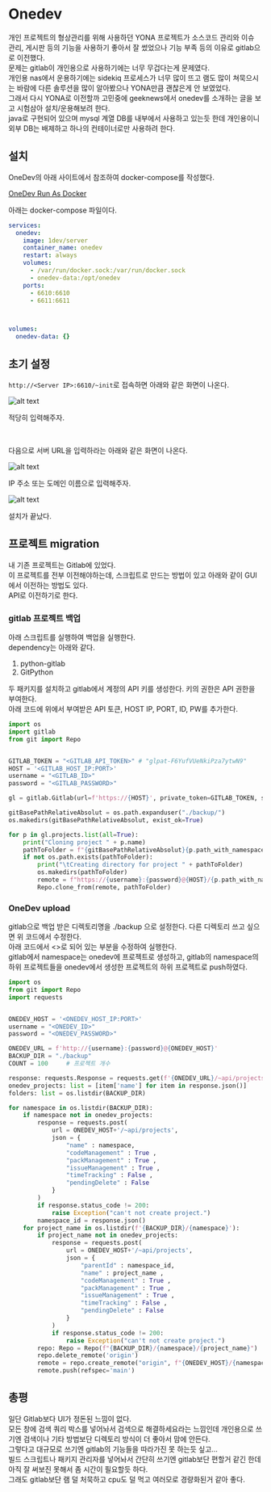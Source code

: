 # Onedev
개인 프로젝트의 형상관리를 위해 사용하던 YONA 프로젝트가 소스코드 관리와 이슈 관리, 게시판 등의 기능을 사용하기 좋아서 잘 썼었으나 기능 부족 등의 이유로 gitlab으로 이전했다.  
문제는 gitlab이 개인용으로 사용하기에는 너무 무겁다는게 문제였다.  
개인용 nas에서 운용하기에는 sidekiq 프로세스가 너무 많이 뜨고 램도 많이 쳐묵으시는 바람에 다른 솔루션을 많이 알아봤으나 YONA만큼 괜찮은게 안 보였었다.  
그래서 다시 YONA로 이전할까 고민중에 geeknews에서 onedev를 소개하는 글을 보고 시험삼아 설치/운용해보려 한다.  
java로 구현되어 있으며 mysql 계열 DB를 내부에서 사용하고 있는듯 한데 개인용이니 외부 DB는 배제하고 하나의 컨테이너로만 사용하려 한다.

## 설치
OneDev의 아래 사이트에서 참조하여 docker-compose를 작성했다.

[OneDev Run As Docker](https://docs.onedev.io/installation-guide/run-as-docker-container)

아래는 docker-compose 파일이다.

```yaml
services:
  onedev:
    image: 1dev/server
    container_name: onedev
    restart: always
    volumes:
      - /var/run/docker.sock:/var/run/docker.sock
      - onedev-data:/opt/onedev
    ports:
      - 6610:6610
      - 6611:6611



volumes:
  onedev-data: {}
```

## 초기 설정
`http://<Server IP>:6610/~init`로 접속하면 아래와 같은 화면이 나온다.

![alt text](images/image.png)

적당히 입력해주자.  

</br>

다음으로 서버 URL을 입력하라는 아래와 같은 화면이 나온다.

![alt text](images/image-1.png)

IP 주소 또는 도메인 이름으로 입력해주자.  

![alt text](images/image-2.png)

설치가 끝났다.

## 프로젝트 migration
내 기존 프로젝트는 Gitlab에 있었다.  
이 프로젝트를 전부 이전해야하는데, 스크립트로 만드는 방법이 있고 아래와 같이 GUI에서 이전하는 방법도 있다.  
API로 이전하기로 한다.  

### gitlab 프로젝트 백업
아래 스크립트를 실행하여 백업을 실행한다.  
dependency는 아래와 같다.
1. python-gitlab
2. GitPython

두 패키지를 설치하고 gitlab에서 계정의 API 키를 생성한다. 키의 권한은 API 권한을 부여한다.  
아래 코드에 위에서 부여받은 API 토큰, HOST IP, PORT, ID, PW를 추가한다.


```python
import os
import gitlab
from git import Repo


GITLAB_TOKEN = "<GITLAB_API_TOKEN>" # "glpat-F6YufVUeNkiPza7ytwN9"
HOST = '<GITLAB_HOST_IP:PORT>'
username = "<GITLAB_ID>"
password = "<GITLAB_PASSWORD>"

gl = gitlab.Gitlab(url=f'https://{HOST}', private_token=GITLAB_TOKEN, ssl_verify=False)

gitBasePathRelativeAbsolut = os.path.expanduser("./backup/")
os.makedirs(gitBasePathRelativeAbsolut, exist_ok=True)

for p in gl.projects.list(all=True):
    print("Cloning project " + p.name)
    pathToFolder = f"{gitBasePathRelativeAbsolut}{p.path_with_namespace}"
    if not os.path.exists(pathToFolder):
        print("\tCreating directory for project " + pathToFolder)
        os.makedirs(pathToFolder)
        remote = f"https://{username}:{password}@{HOST}/{p.path_with_namespace}.git"
        Repo.clone_from(remote, pathToFolder)
```

### OneDev upload
gitlab으로 백업 받은 디렉토리명을 ./backup 으로 설정한다. 다른 디렉토리 쓰고 싶으면 위 코드에서 수정한다.  
아래 코드에서 <>로 되어 있는 부분을 수정하여 실행한다.  
gitlab에서 namespace는 onedev에 프로젝트로 생성하고, gitlab의 namespace의 하위 프로젝트들을 onedev에서 생성한 프로젝트의 하위 프로젝트로 push하였다.  



```python
import os
from git import Repo
import requests


ONEDEV_HOST = '<ONEDEV_HOST_IP:PORT>'
username = "<ONEDEV_ID>"
password = "<ONEDEV_PASSWORD>"

ONEDEV_URL = f'http://{username}:{password}@{ONEDEV_HOST}'
BACKUP_DIR = "./backup"
COUNT = 100     # 프로젝트 개수

response: requests.Response = requests.get(f'{ONEDEV_URL}/~api/projects?offset=0&count={COUNT}')
onedev_projects: list = [item['name'] for item in response.json()]
folders: list = os.listdir(BACKUP_DIR)

for namespace in os.listdir(BACKUP_DIR):
    if namespace not in onedev_projects:
        response = requests.post(
            url = ONEDEV_HOST+'/~api/projects', 
            json = {
                "name" : namespace,
                "codeManagement" : True ,
                "packManagement" : True ,
                "issueManagement" : True ,
                "timeTracking" : False ,
                "pendingDelete" : False
            }
        )
        if response.status_code != 200:
            raise Exception("can't not create project.")
        namespace_id = response.json()
    for project_name in os.listdir(f'{BACKUP_DIR}/{namespace}'):
        if project_name not in onedev_projects:
            response = requests.post(
                url = ONEDEV_HOST+'/~api/projects', 
                json = {
                    "parentId" : namespace_id,
                    "name" : project_name ,
                    "codeManagement" : True ,
                    "packManagement" : True ,
                    "issueManagement" : True ,
                    "timeTracking" : False ,
                    "pendingDelete" : False
                }
            )
            if response.status_code != 200:
                raise Exception("can't not create project.")
        repo: Repo = Repo(f"{BACKUP_DIR}/{namespace}/{project_name}")
        repo.delete_remote('origin')
        remote = repo.create_remote("origin", f"{ONEDEV_HOST}/{namespace}/{project_name}")
        remote.push(refspec='main')
```

## 총평
일단 Gitlab보다 UI가 정돈된 느낌이 없다.  
모든 창에 검색 쿼리 박스를 넣어놔서 검색으로 해결하세요라는 느낌인데 개인용으로 쓰기엔 검색이나 기타 방법보단 디렉토리 방식이 더 좋아서 맘에 안든다.  
그렇다고 대규모로 쓰기엔 gitlab의 기능들을 따라가진 못 하는듯 싶고...  
빌드 스크립트나 패키지 관리자를 넣어놔서 간단히 쓰기엔 gitlab보단 편할거 같긴 한데 아직 잘 써보진 못해서 좀 시간이 필요할듯 하다.  
그래도 gitlab보단 램 덜 처묵하고 cpu도 덜 먹고 여러모로 경량화된거 같아 좋다.  
